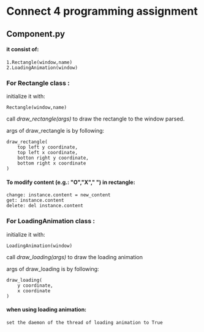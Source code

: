 # Connect 4 programming assignment
## Component.py
#### it consist of:

    1.Rectangle(window,name)
    2.LoadingAnimation(window)

### For Rectangle class :

initialize it with:

    Rectangle(window,name)
call *draw_rectangle(args)* to draw the rectangle to the window parsed.

args of draw_rectangle is by following:

    draw_rectangle(
        top left y coordinate,
        top left x coordinate,
        botton right y coordinate,
        bottom right x coordinate
    )

#### To modify content (e.g.: "O","X"," ") in rectangle:

    change: instance.content = new_content
    get: instance.content
    delete: del instance.content

### For LoadingAnimation class :

initialize it with:

    LoadingAnimation(window)
call *draw_loading(args)* to draw the loading animation

args of draw_loading is by following:

    draw_loading(
        y coordinate,
        x coordinate
    )

#### when using loading animation:

    set the daemon of the thread of loading animation to True


